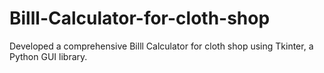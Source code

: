 # Billl-Calculator-for-cloth-shop
Developed a comprehensive Billl Calculator for cloth shop using Tkinter, a Python GUI library. 
